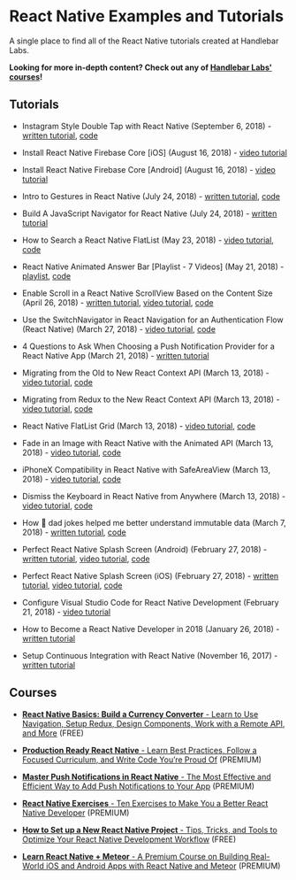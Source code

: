 # React Native Examples and Tutorials

A single place to find all of the React Native tutorials created at Handlebar Labs.

**Looking for more in-depth content? Check out any of [Handlebar Labs' courses](https://learn.handlebarlabs.com/courses)!**

## Tutorials

* Instagram Style Double Tap with React Native (September 6, 2018) - [written tutorial](https://medium.com/handlebar-labs/instagram-style-double-tap-with-react-native-49e757f68de), [code](https://github.com/HandlebarLabs/react-native-examples-and-tutorials/tree/master/tutorials/instagram-style-double-tap)

* Install React Native Firebase Core [iOS] (August 16, 2018) - [video tutorial](https://www.youtube.com/watch?v=qiOGMcX6Xtw)

* Install React Native Firebase Core [Android] (August 16, 2018) - [video tutorial](https://www.youtube.com/watch?v=_7iKm233n_M)

* Intro to Gestures in React Native (July 24, 2018) - [written tutorial](https://medium.com/handlebar-labs/intro-to-gestures-in-react-native-e9b63dd3305), [code](https://snack.expo.io/@spencercarli/basic-javascript-navigator-example)

* Build A JavaScript Navigator for React Native (July 24, 2018) - [written tutorial](https://www.fullstackreact.com/articles/build-your-own-javascript-navigator-for-react-native/)

* How to Search a React Native FlatList (May 23, 2018) - [video tutorial](https://www.youtube.com/watch?v=b5P6LIjQZEU), [code](https://github.com/spencercarli/searchable-react-native-flatlist/tree/finished)

* React Native Animated Answer Bar [Playlist - 7 Videos] (May 21, 2018) - [playlist](https://www.youtube.com/watch?v=LPieikcEMN0&list=PLG02JlJZbKbvWvjVhbjTq1IRg7Q3A1667), [code](https://github.com/HandlebarLabs/react-native-animated-answer-bar)

* Enable Scroll in a React Native ScrollView Based on the Content Size (April 26, 2018) - [written tutorial](https://medium.com/@spencer_carli/enable-scroll-in-a-react-native-scrollview-based-on-the-content-size-87430ccf319b), [video tutorial](https://www.youtube.com/watch?v=riWf6CtFkUA), [code](https://github.com/spencercarli/react-native-dynamic-scrollview)

* Use the SwitchNavigator in React Navigation for an Authentication Flow (React Native) (March 27, 2018) - [video tutorial](https://www.youtube.com/watch?v=L0ZsVjh2zBo), [code](https://github.com/spencercarli/react-navigation-auth-flow/tree/finished-code)

* 4 Questions to Ask When Choosing a Push Notification Provider for a React Native App (March 21, 2018) - [written tutorial](https://medium.com/handlebar-labs/4-questions-to-ask-when-choosing-a-push-notification-provider-for-a-react-native-app-fc0949eebc40)

* Migrating from the Old to New React Context API (March 13, 2018) - [video tutorial](https://www.youtube.com/watch?v=pfHk-k0R48A), [code](https://github.com/HandlebarLabs/currency-converter-starter/compare/dfd226dee89d2aa723470b567fab3a957e294822...6c51edf0d2984002f89585482aa15bdba826a59d)

* Migrating from Redux to the New React Context API (March 13, 2018) - [video tutorial](https://www.youtube.com/watch?v=ISgz8F9z0aM), [code](https://github.com/HandlebarLabs/currency-converter-starter/compare/e96b8b31529291029ce56d9cd1dab352a4a09102...dfd226dee89d2aa723470b567fab3a957e294822)

* React Native FlatList Grid (March 13, 2018) - [video tutorial](https://www.youtube.com/watch?v=8wv0kjsirso), [code](https://snack.expo.io/@spencercarli/react-native-flatlist-grid)

* Fade in an Image with React Native with the Animated API (March 13, 2018) - [video tutorial](https://www.youtube.com/watch?v=vzPmI0GCDPM), [code](https://snack.expo.io/@spencercarli/fade-in-an-image-with-react-native-with-the-animated-api)

* iPhoneX Compatibility in React Native with SafeAreaView (March 13, 2018) - [video tutorial](https://www.youtube.com/watch?v=C5gMteV-4-Y), [code](https://snack.expo.io/@spencercarli/iphonex-compatibility-in-react-native-with-safeareaview)

* Dismiss the Keyboard in React Native from Anywhere (March 13, 2018) - [video tutorial](https://www.youtube.com/watch?v=z_FVCeWloig), [code](https://snack.expo.io/@spencercarli/dismiss-the-keyboard-in-react-native-from-anywhere)

* How 💩 dad jokes helped me better understand immutable data (March 7, 2018) - [written tutorial](https://medium.com/handlebar-labs/how-dad-jokes-helped-me-better-understand-immutable-data-d4256a0d4eea), [code](https://snack.expo.io/B1N7JqT_G)

* Perfect React Native Splash Screen (Android) (February 27, 2018) - [written tutorial](https://medium.com/handlebar-labs/how-to-add-a-splash-screen-to-a-react-native-app-ios-and-android-30a3cec835ae), [video tutorial](https://www.youtube.com/watch?v=yFrx8HZlNtI), [code](https://github.com/spencercarli/react-native-splash-screen-demo)

* Perfect React Native Splash Screen (iOS) (February 27, 2018) - [written tutorial](https://medium.com/handlebar-labs/how-to-add-a-splash-screen-to-a-react-native-app-ios-and-android-30a3cec835ae), [video tutorial](https://www.youtube.com/watch?v=H0CC1UsvjDQ), [code](https://github.com/spencercarli/react-native-splash-screen-demo)

* Configure Visual Studio Code for React Native Development (February 21, 2018) - [video tutorial](https://www.youtube.com/watch?v=_srHOd6EFQ0&t=20s)

* How to Become a React Native Developer in 2018 (January 26, 2018) - [written tutorial](https://hackernoon.com/how-to-become-a-react-native-developer-in-2018-d9bc85e1d91f)

* Setup Continuous Integration with React Native (November 16, 2017) - [written tutorial](https://medium.com/react-native-training/setup-continuous-integration-with-react-native-50ad2f6145f4)


## Courses

* [**React Native Basics: Build a Currency Converter** - Learn to Use Navigation, Setup Redux, Design Components, Work with a Remote API, and More](https://learn.handlebarlabs.com/p/react-native-basics-build-a-currency-converter) (FREE)

* [**Production Ready React Native** - Learn Best Practices, Follow a Focused Curriculum, and Write Code You’re Proud Of](https://learn.handlebarlabs.com/p/learn-to-send-react-native-apps-to-production) (PREMIUM)

* [**Master Push Notifications in React Native** - The Most Effective and Efficient Way to Add Push Notifications to Your App](https://learn.handlebarlabs.com/p/master-push-notifications-in-react-native) (PREMIUM)

* [**React Native Exercises** - Ten Exercises to Make You a Better React Native Developer](https://learn.handlebarlabs.com/p/react-native-exercises ) (PREMIUM)

* [**How to Set up a New React Native Project** - Tips, Tricks, and Tools to Optimize Your React Native Development Workflow](https://learn.handlebarlabs.com/p/react-native-exercises ) (FREE)

* [**Learn React Native + Meteor** - A Premium Course on Building Real-World iOS and Android Apps with React Native and Meteor](https://learn.handlebarlabs.com/p/react-native-meteor) (PREMIUM)
